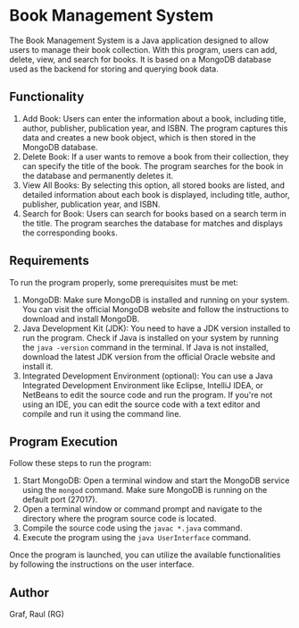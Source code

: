 # Book Management System
The Book Management System is a Java application designed to allow users to manage their book collection. With this program, users can add, delete, view, and search for books. It is based on a MongoDB database used as the backend for storing and querying book data.

## Functionality
1. Add Book: Users can enter the information about a book, including title, author, publisher, publication year, and ISBN. The program captures this data and creates a new book object, which is then stored in the MongoDB database.
2. Delete Book: If a user wants to remove a book from their collection, they can specify the title of the book. The program searches for the book in the database and permanently deletes it.
3. View All Books: By selecting this option, all stored books are listed, and detailed information about each book is displayed, including title, author, publisher, publication year, and ISBN.
4. Search for Book: Users can search for books based on a search term in the title. The program searches the database for matches and displays the corresponding books.

## Requirements
To run the program properly, some prerequisites must be met:

1. MongoDB: Make sure MongoDB is installed and running on your system. You can visit the official MongoDB website and follow the instructions to download and install MongoDB.
2. Java Development Kit (JDK): You need to have a JDK version installed to run the program. Check if Java is installed on your system by running the `java -version` command in the terminal. If Java is not installed, download the latest JDK version from the official Oracle website and install it.
3. Integrated Development Environment (optional): You can use a Java Integrated Development Environment like Eclipse, IntelliJ IDEA, or NetBeans to edit the source code and run the program. If you're not using an IDE, you can edit the source code with a text editor and compile and run it using the command line.

## Program Execution
Follow these steps to run the program:

1. Start MongoDB: Open a terminal window and start the MongoDB service using the `mongod` command. Make sure MongoDB is running on the default port (27017).
2. Open a terminal window or command prompt and navigate to the directory where the program source code is located.
3. Compile the source code using the `javac *.java` command.
4. Execute the program using the `java UserInterface` command.

Once the program is launched, you can utilize the available functionalities by following the instructions on the user interface.

## Author
Graf, Raul (RG)